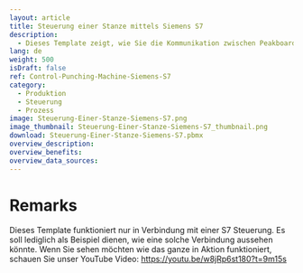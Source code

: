 ```yaml
---
layout: article
title: Steuerung einer Stanze mittels Siemens S7
description: 
  - Dieses Template zeigt, wie Sie die Kommunikation zwischen Peakboard und einer Stanze, mit Hilfe einer Siemens S7 Steuerung, einrichten können.
lang: de
weight: 500
isDraft: false
ref: Control-Punching-Machine-Siemens-S7
category:
  - Produktion
  - Steuerung
  - Prozess
image: Steuerung-Einer-Stanze-Siemens-S7.png
image_thumbnail: Steuerung-Einer-Stanze-Siemens-S7_thumbnail.png
download: Steuerung-Einer-Stanze-Siemens-S7.pbmx
overview_description:
overview_benefits:
overview_data_sources:
---
```

# Remarks 
Dieses Template funktioniert nur in Verbindung mit einer S7 Steuerung. Es soll lediglich als Beispiel dienen, wie eine solche Verbindung aussehen könnte. Wenn Sie sehen möchten wie das ganze in Aktion funktioniert, schauen Sie unser YouTube Video: https://youtu.be/w8jRp6st180?t=9m15s